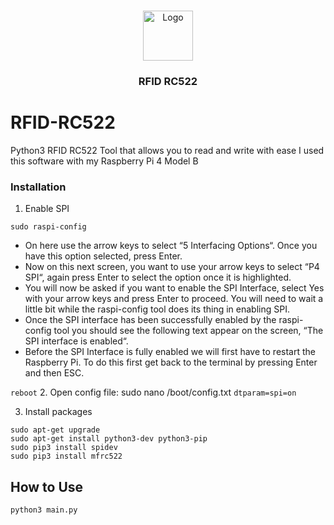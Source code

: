 <br />
<p align="center">
  <a href="https://github.com/itsunderscores">
    <img src="https://avatars.githubusercontent.com/u/84211119?s=400&u=acc77c1d7fe1d778bdcba08993ba0ca0249fa89f&v=4" alt="Logo" width="80" height="80">
  </a>

  <h3 align="center">RFID RC522</h3>
</p>

# RFID-RC522
Python3 RFID RC522 Tool that allows you to read and write with ease
I used this software with my Raspberry Pi 4 Model B


### Installation
1. Enable SPI
```
sudo raspi-config
```
* On here use the arrow keys to select “5 Interfacing Options“. Once you have this option selected, press Enter.
* Now on this next screen, you want to use your arrow keys to select “P4 SPI“, again press Enter to select the option once it is highlighted.
* You will now be asked if you want to enable the SPI Interface, select Yes with your arrow keys and press Enter to proceed. You will need to wait a little bit while the raspi-config tool does its thing in enabling SPI.
* Once the SPI interface has been successfully enabled by the raspi-config tool you should see the following text appear on the screen, “The SPI interface is enabled“.
* Before the SPI Interface is fully enabled we will first have to restart the Raspberry Pi. To do this first get back to the terminal by pressing Enter and then ESC.

```reboot```
2. Open config file: sudo nano /boot/config.txt
   ```dtparam=spi=on```
   
3. Install packages
  ```sudo apt-get update
  sudo apt-get upgrade
  sudo apt-get install python3-dev python3-pip
  sudo pip3 install spidev
  sudo pip3 install mfrc522
  ```
  
## How to Use
```
python3 main.py
```
